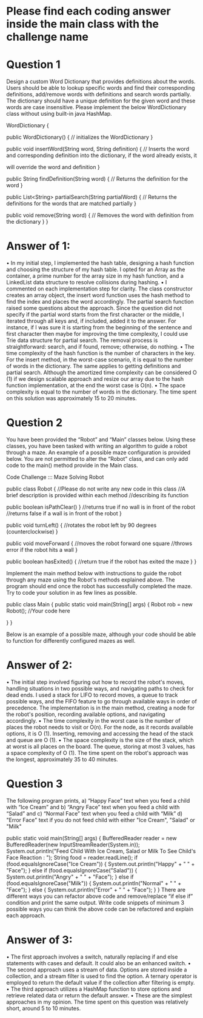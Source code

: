# Please find each coding answer inside the main class with the challenge name
# Question 1
Design a custom Word Dictionary that provides definitions about the words. Users should be able to lookup
specific words and find their corresponding definitions, add/remove words with definitions and search words
partially.
The dictionary should have a unique definition for the given word and these words are case insensitive. Please
implement the below WordDictionary class without using built-in java HashMap.

WordDictionary {

public WordDictionary() {
// initializes the WordDictionary
}

public void insertWord(String word, String definition) {
// Inserts the word and corresponding definition into the dictionary, if the word already exists, it

will override the word and definition
}

public String findDefinition(String word) {
// Returns the definition for the word
}

public List&lt;String&gt; partialSearch(String partialWord) {
// Returns the definitions for the words that are matched partially
}

public void remove(String word) {
// Removes the word with definition from the dictionary
}
}

# Answer of 1:
• In my initial step, I implemented the hash table, designing a hash function and choosing the structure of my hash table. I opted for an Array as the
container, a prime number for the array size in my hash function, and a LinkedList data structure to resolve collisions during hashing.
• I commented on each implementation step for clarity. The class constructor creates an array object, the insert word function uses the hash method to
find the index and places the word accordingly. The partial search function raised some questions about the approach. Since the question did not specify
if the partial word starts from the first character or the middle, I iterated through all keys and, if included, added it to the answer. For instance, if I was
sure it is starting from the beginning of the sentence and first character then maybe for improving the time complexity, I could use Trie data structure
for partial search. The removal process is straightforward: search, and if found, remove; otherwise, do nothing.
• The time complexity of the hash function is the number of characters in the key. For the insert method, in the worst-case scenario, it is equal to the
number of words in the dictionary. The same applies to getting definitions and partial search. Although the amortized time complexity can be considered
O (1) if we design scalable approach and resize our array due to the hash function implementation, at the end the worst case is O(n).
• The space complexity is equal to the number of words in the dictionary. The time spent on this solution was approximately 15 to 20 minutes.

# Question 2
You have been provided the “Robot” and “Main” classes below. Using these classes, you have been tasked
with writing an algorithm to guide a robot through a maze. An example of a possible maze configuration is
provided below. You are not permitted to alter the “Robot” class, and can only add code to the main()
method provide in the Main class.

Code Challenge ::: Maze Solving Robot

public class Robot {
//Please do not write any new code in this class
//A brief description is provided within each method
//describing its function

public boolean isPathClear() }
//returns true if no wall is in front of the robot
//returns false if a wall is in front of the robot
}

public void turnLeft() {
//rotates the robot left by 90 degrees (counterclockwise)
}

public void moveForward {
//moves the robot forward one square
//throws error if the robot hits a wall
}

public boolean hasExited() {
//return true if the robot has exited the maze
}
}

Implement the main method below with instructions to guide the robot through any maze using the Robot&#39;s
methods explained above. The program should end once the robot has successfully completed the maze. Try to
code your solution in as few lines as possible.

public class Main {
public static void main(String[] args) {
Robot rob = new Robot();
//Your code here

}
}

Below is an example of a possible maze, although your code should be able to function for differently configured
mazes as well.

# Answer of 2:
• The initial step involved figuring out how to record the robot's moves, handling situations in two possible ways, and navigating paths to check for dead
ends. I used a stack for LIFO to record moves, a queue to track possible ways, and the FIFO feature to go through available ways in order of precedence.
The implementation is in the main method, creating a node for the robot's position, recording available options, and navigating accordingly.
• The time complexity in the worst case is the number of places the robot needs to visit or O(n). For the node, as it records available options, it is O (1).
Inserting, removing and accessing the head of the stack and queue are O (1).
• The space complexity is the size of the stack, which at worst is all places on the board. The queue, storing at most 3 values, has a space complexity of
O (1). The time spent on the robot's approach was the longest, approximately 35 to 40 minutes.

# Question 3
The following program prints,
a) “Happy Face” text when you feed a child with “Ice Cream” and
b) “Angry Face” text when you feed a child with “Salad” and
c) “Normal Face” text when you feed a child with “Milk”
d) &quot;Error Face&quot; text if you do not feed child with either &quot;Ice Cream&quot;, &quot;Salad&quot; or &quot;Milk&quot;

public static void main(String[] args) {
BufferedReader reader = new BufferedReader(new InputStreamReader(System.in));
System.out.println(&quot;Feed Child With Ice Cream, Salad or Milk To See Child&#39;s Face Reaction : &quot;);
String food = reader.readLine();
if (food.equalsIgnoreCase(&quot;Ice Cream&quot;)) {
System.out.println(&quot;Happy&quot; + &quot; &quot; + &quot;Face&quot;);
} else if (food.equalsIgnoreCase(&quot;Salad&quot;)) {
System.out.println(&quot;Angry&quot; + &quot; &quot; + &quot;Face&quot;);
} else if (food.equalsIgnoreCase(&quot;Milk&quot;)) {
System.out.println(&quot;Normal&quot; + &quot; &quot; + &quot;Face&quot;);
} else {
System.out.println(&quot;Error&quot; + &quot; &quot; + &quot;Face&quot;);
}
}
There are different ways you can refactor above code and remove/replace “if else if” condition and print the same
output. Write code snippets of minimum 3 possible ways you can think the above code can be refactored and explain
each approach.

# Answer of 3:
• The first approach involves a switch, naturally replacing if and else statements with cases and default. It could also be an enhanced switch.
• The second approach uses a stream of data. Options are stored inside a collection, and a stream filter is used to find the option. A ternary operator is
employed to return the default value if the collection after filtering is empty.
• The third approach utilizes a HashMap function to store options and retrieve related data or return the default answer.
• These are the simplest approaches in my opinion. The time spent on this question was relatively short, around 5 to 10 minutes.
